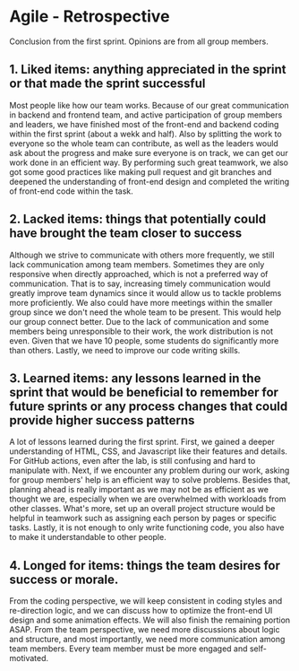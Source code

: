 # Agile - Retrospective

Conclusion from the first sprint. Opinions are from all group members.

## 1. Liked items: anything appreciated in the sprint or that made the sprint successful

Most people like how our team works. Because of our great communication in backend and frontend team, and active participation of group members and leaders, we have finished most of the front-end and backend coding within the first sprint (about a wekk and half). Also by splitting the work to everyone so the whole team can contribute, as well as the leaders would ask about the progress and make sure everyone is on track, we can get our work done in an efficient way. By performing such great teamwork, we also got some good practices like making pull request and git branches and deepened the understanding of front-end design and completed the writing of front-end code within the task.

## 2. Lacked items: things that potentially could have brought the team closer to success

Although we strive to communicate with others more frequently, we still lack communication among team members. Sometimes they are only responsive when directly approached, which is not a preferred way of communication. That is to say, increasing timely communication would greatly improve team dynamics since it would allow us to tackle problems more proficiently. We also could have more meetings within the smaller group since we don't need the whole team to be present. This would help our group connect better. Due to the lack of communication and some members being unresponsible to their work, the work distribution is not even. Given that we have 10 people, some students do significantly more than others. Lastly, we need to improve our code writing skills.

## 3. Learned items: any lessons learned in the sprint that would be beneficial to remember for future sprints or any process changes that could provide higher success patterns

A lot of lessons learned during the first sprint. First, we gained a deeper understanding of HTML, CSS, and Javascript like their features and details. For GitHub actions, even after the lab, is still confusing and hard to manipulate with. Next, if we encounter any problem during our work, asking for group members' help is an efficient way to solve problems. Besides that, planning ahead is really important as we may not be as efficient as we thought we are, especially when we are overwhelmed with workloads from other classes.
What's more, set up an overall project structure would be helpful in teamwork such as assigning each person by pages or specific tasks. Lastly, it is not enough to only write functioning code, you also have to make it understandable to other people.

## 4. Longed for items: things the team desires for success or morale.

From the coding perspective, we will keep consistent in coding styles and re-direction logic, and we can discuss how to optimize the front-end UI design and some animation effects. We will also finish the remaining portion ASAP. From the team perspective, we need more discussions about logic and structure, and most importantly, we need more communication among team members. Every team member must be more engaged and self-motivated.
